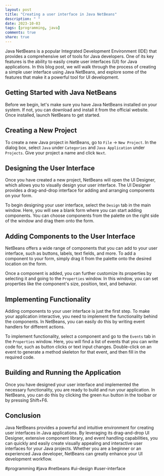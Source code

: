 ```yaml
---
layout: post
title: "Creating a user interface in Java NetBeans"
description: " "
date: 2023-10-03
tags: [programming, java]
comments: true
share: true
---
```


Java NetBeans is a popular Integrated Development Environment (IDE) that provides a comprehensive set of tools for Java developers. One of its key features is the ability to easily create user interfaces (UI) for Java applications. In this blog post, we will walk through the process of creating a simple user interface using Java NetBeans, and explore some of the features that make it a powerful tool for UI development.

## Getting Started with Java NetBeans
Before we begin, let's make sure you have Java NetBeans installed on your system. If not, you can download and install it from the official website. Once installed, launch NetBeans to get started.

## Creating a New Project
To create a new Java project in NetBeans, go to `File` -> `New Project`. In the dialog box, select `Java` under `Categories` and `Java Application` under `Projects`. Give your project a name and click `Next`.

## Designing the User Interface
Once you have created a new project, NetBeans will open the UI Designer, which allows you to visually design your user interface. The UI Designer provides a drag-and-drop interface for adding and arranging components on your form.

To begin designing your user interface, select the `Design` tab in the main window. Here, you will see a blank form where you can start adding components. You can choose components from the palette on the right side of the window and drag them onto the form.

## Adding Components to the User Interface
NetBeans offers a wide range of components that you can add to your user interface, such as buttons, labels, text fields, and more. To add a component to your form, simply drag it from the palette onto the desired location on the form.

Once a component is added, you can further customize its properties by selecting it and going to the `Properties` window. In this window, you can set properties like the component's size, position, text, and behavior.

## Implementing Functionality
Adding components to your user interface is just the first step. To make your application interactive, you need to implement the functionality behind the components. In NetBeans, you can easily do this by writing event handlers for different actions.

To implement functionality, select a component and go to the `Events` tab in the `Properties` window. Here, you will find a list of events that you can write code for, such as button clicks or text input changes. Double-click on an event to generate a method skeleton for that event, and then fill in the required code.

## Building and Running the Application
Once you have designed your user interface and implemented the necessary functionality, you are ready to build and run your application. In NetBeans, you can do this by clicking the green `Run` button in the toolbar or by pressing Shift+F6.

## Conclusion
Java NetBeans provides a powerful and intuitive environment for creating user interfaces in Java applications. By leveraging its drag-and-drop UI Designer, extensive component library, and event handling capabilities, you can quickly and easily create visually appealing and interactive user interfaces for your Java projects. Whether you are a beginner or an experienced Java developer, NetBeans can greatly enhance your UI development workflow.

#programming #java #netbeans #ui-design #user-interface